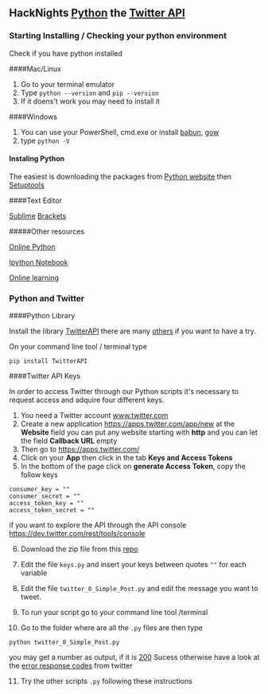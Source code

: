 ## HackNights [Python](https://www.python.org/) the [Twitter API](https://dev.twitter.com/rest/public)

### Starting Installing / Checking your python environment 

Check if you have python installed

####Mac/Linux

1. Go to your terminal emulator 
2. Type `python --version`  and `pip --version`
3. If it doens't work you may need to install it 

####Windows

1. You can use your PowerShell, cmd.exe or install [babun](https://babun.github.io/), [gow](https://github.com/bmatzelle/gow)
2. type `python -V`


#### Instaling Python 

The easiest is downloading the packages from [Python website](https://www.python.org/downloads/) then [Setuptools](https://pypi.python.org/pypi/setuptools)

####Text Editor

[Sublime](https://www.sublimetext.com/)
[Brackets](http://brackets.io/)

#####Other resources

[Online Python](https://repl.it/languages/python)

[Ipython Notebook](https://ipython.org/notebook.html)

[Online learning](https://www.codecademy.com/learn/python)

### Python and Twitter


####Python Library

Install the library [TwitterAPI](https://github.com/geduldig/TwitterAPI) there are many [others](https://dev.twitter.com/overview/api/twitter-libraries) if you want to have a try.

On your command line tool / terminal type

`pip install TwitterAPI`

####Twitter API Keys

In order to access Twitter through our Python scripts it's necessary to request access and adquire four different keys.

1. You need a Twitter account www.twitter.com
2. Create a new application https://apps.twitter.com/app/new at the **Website** field you can put any website starting with **http** and you can let the field **Callback URL** empty
3. Then go to https://apps.twitter.com/
4. Click on your **App** then click in the tab **Keys and Access Tokens**
5. In the bottom of the page click on  **generate Access Token**, copy the follow keys

```
consumer_key = ""
consumer_secret = ""
access_token_key = ""
access_token_secret = ""
````

if you want to explore the API through the API console https://dev.twitter.com/rest/tools/console


6. Download the zip file from this [repo](https://github.com/hacklabes/HackNights_Python_Twitter_API/archive/master.zip)

7. Edit the file `keys.py` and insert your keys between quotes `""` for each variable

8. Edit the file `twitter_0_Simple_Post.py` and edit the message you want to tweet.

9. To run your script go to your command line tool /terminal 
10. Go to the folder where are all the `.py` files are then type

``python twitter_0_Simple_Post.py``

you may get a number as output, if it is [200](https://dev.twitter.com/overview/api/response-codes) Sucess otherwise have a look at the [error response codes](https://dev.twitter.com/overview/api/response-codes) from twitter

11. Try the other scripts `.py` following these instructions 
